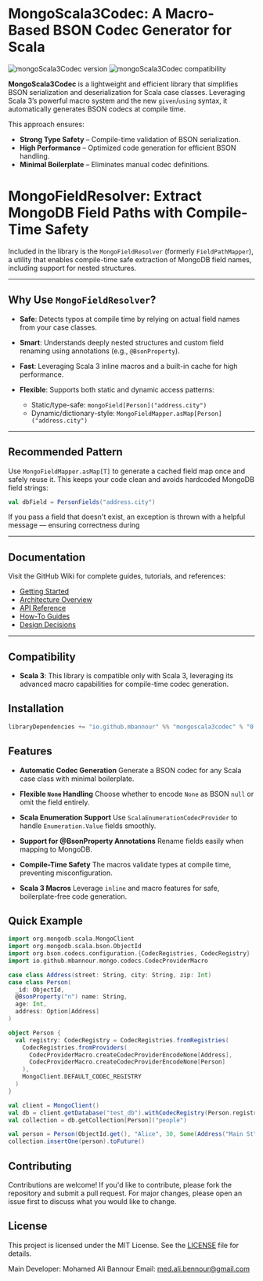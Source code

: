 # MongoScala3Codec: A Macro-Based BSON Codec Generator for Scala

![mongoScala3Codec version](https://img.shields.io/badge/mongoScala3Codecs-0.0.1-brightgreen)
![mongoScala3Codec compatibility](https://img.shields.io/badge/Scala-3.0%2B-blue)

**MongoScala3Codec** is a lightweight and efficient library that simplifies BSON serialization and deserialization for Scala case classes. Leveraging Scala 3’s powerful macro system and the new `given`/`using` syntax, it automatically generates BSON codecs at compile time.

This approach ensures:

* **Strong Type Safety** – Compile-time validation of BSON serialization.
* **High Performance** – Optimized code generation for efficient BSON handling.
* **Minimal Boilerplate** – Eliminates manual codec definitions.
# MongoFieldResolver: Extract MongoDB Field Paths with Compile-Time Safety

Included in the library is the `MongoFieldResolver` (formerly `FieldPathMapper`), a utility that enables compile-time safe extraction of MongoDB field names, including support for nested structures.

---

##  Why Use `MongoFieldResolver`?

* **Safe**: Detects typos at compile time by relying on actual field names from your case classes.
* **Smart**: Understands deeply nested structures and custom field renaming using annotations (e.g., `@BsonProperty`).
* **Fast**: Leveraging Scala 3 inline macros and a built-in cache for high performance.
* **Flexible**: Supports both static and dynamic access patterns:

  * Static/type-safe: `mongoField[Person]("address.city")`
  * Dynamic/dictionary-style: `MongoFieldMapper.asMap[Person]("address.city")`

---
##  Recommended Pattern

Use `MongoFieldMapper.asMap[T]` to generate a cached field map once and safely reuse it. This keeps your code clean and avoids hardcoded MongoDB field strings:

```scala
val dbField = PersonFields("address.city")
```

If you pass a field that doesn't exist, an exception is thrown with a helpful message — ensuring correctness during

---

## Documentation

Visit the GitHub Wiki for complete guides, tutorials, and references:

* [Getting Started](https://github.com/mbannour/MongoScala3Codec/wiki/Getting%E2%80%90started)
* [Architecture Overview](https://github.com/mbannour/MongoScala3Codec/wiki/Architecture%E2%80%90Overview)
* [API Reference](https://github.com/mbannour/MongoScala3Codec/wiki/API‐Reference)
* [How-To Guides](https://github.com/mbannour/MongoScala3Codec/wiki/How‐To-Guides)
* [Design Decisions](https://github.com/mbannour/MongoScala3Codec/wiki/Design‐Decisions)

---

## Compatibility

* **Scala 3**: This library is compatible only with Scala 3, leveraging its advanced macro capabilities for compile-time codec generation.

## Installation

```scala
libraryDependencies += "io.github.mbannour" %% "mongoscala3codec" % "0.0.3"
```

## Features

* **Automatic Codec Generation**
  Generate a BSON codec for any Scala case class with minimal boilerplate.

* **Flexible `None` Handling**
  Choose whether to encode `None` as BSON `null` or omit the field entirely.

* **Scala Enumeration Support**
  Use `ScalaEnumerationCodecProvider` to handle `Enumeration.Value` fields smoothly.

* **Support for @BsonProperty Annotations**
  Rename fields easily when mapping to MongoDB.

* **Compile-Time Safety**
  The macros validate types at compile time, preventing misconfiguration.

* **Scala 3 Macros**
  Leverage `inline` and macro features for safe, boilerplate-free code generation.

## Quick Example

```scala
import org.mongodb.scala.MongoClient
import org.mongodb.scala.bson.ObjectId
import org.bson.codecs.configuration.{CodecRegistries, CodecRegistry}
import io.github.mbannour.mongo.codecs.CodecProviderMacro

case class Address(street: String, city: String, zip: Int)
case class Person(
  _id: ObjectId,
  @BsonProperty("n") name: String,
  age: Int,
  address: Option[Address]
)

object Person {
  val registry: CodecRegistry = CodecRegistries.fromRegistries(
    CodecRegistries.fromProviders(
      CodecProviderMacro.createCodecProviderEncodeNone[Address],
      CodecProviderMacro.createCodecProviderEncodeNone[Person]
    ),
    MongoClient.DEFAULT_CODEC_REGISTRY
  )
}

val client = MongoClient()
val db = client.getDatabase("test_db").withCodecRegistry(Person.registry)
val collection = db.getCollection[Person]("people")

val person = Person(ObjectId.get(), "Alice", 30, Some(Address("Main St", "City", 12345)))
collection.insertOne(person).toFuture()
```

## Contributing

Contributions are welcome! If you'd like to contribute, please fork the repository and submit a pull request. For major changes, please open an issue first to discuss what you would like to change.
## License

This project is licensed under the MIT License. See the [LICENSE](./LICENSE) file for details.

Main Developer: Mohamed Ali Bannour
Email: [med.ali.bennour@gmail.com](mailto:med.ali.bennour@gmail.com)
